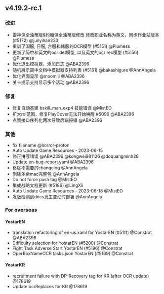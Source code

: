 ## v4.19.2-rc.1

### 改进

- 雷神保全浊蒂版&约翰保全浊蒂版修改 修改职业名称为英文，同步作业站版本 (#5172) @junyihan233
- 重训了国服, 日服, 台服和韩服的OCR模型 (#5151) @Plumess
- 更新了简中和英文的ocr det模型, 以及英文的ocr rec模型 (#5156) @Plumess
- 优化退出模拟器，添加日志 @ABA2396
- 随机展示简中文档中模拟器支持列表 (#5161) @bakashigure @AnnAngela
- 优化界面显示 @moomiji @ABA2396
- 关卡提示支持显示多个活动 @ABA2396

### 修复

- 修复自动基建 bskill_man_exp4 技能错误 @MistEO
- 扩大roi范围，修复PlayCover无法开始唤醒 #5099 @ABA2396
- 点赞接口序列化两次导致后端报错 @ABA2396

### 其他

- fix filename @horror-proton
- Auto Update Game Resources - 2023-06-15
- 修正拼写错误 @ABA2396 @kongwei981126 @doquangminh28
- Update en-bug-report.yaml @ABA2396
- 移除不需要的changelog @AnnAngela
- 删除多余mac完整包 @AnnAngela
- Do not force push tag @MistEO
- 集成战略文档更新 (#5186) @LingXii
- Auto Update Game Resources - 2023-06-18 @MistEO
- 发版检测到docs发生变动时部署 @AnnAngela

### For overseas

#### YostarEN

- translation refactoring of en-us.xaml for YostarEN (#5111) @Constrat @ABA2396
- Difficulty selection for YostarEN (#5200) @Constrat
- Fight Task Adverse Start YostarEN (#5196) @Constrat
- OperBoxNameOCR tasks.json YostarEN (#5169) @Constrat

#### YostarKR

- recruitment failure with DP-Recovery tag for KR (after OCR update) @178619
- Update ocrReplaces for KR @178619
